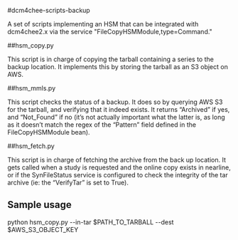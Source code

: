 #dcm4chee-scripts-backup

A set of scripts implementing an HSM that can be integrated with dcm4chee2.x
via the service "FileCopyHSMModule,type=Command."


##hsm_copy.py

This script is in charge of copying the tarball containing a series to the
backup location. It implements this by storing the tarball as an S3 object on
AWS.


##hsm_mmls.py

This script checks the status of a backup. It does so by querying AWS S3 for
the tarball, and verifying that it indeed exists. It returns “Archived” if yes,
and “Not_Found” if no (it’s not actually important what the latter is, as long
as it doesn’t match the regex of the “Pattern” field defined in the
FileCopyHSMModule bean).


##hsm_fetch.py

This script is in charge of fetching the archive from the back up location. It
gets called when a study is requested and the online copy exists in nearline,
or if the SynFileStatus service is configured to check the integrity of the tar
archive (ie: the “VerifyTar” is set to True).


## Sample usage

python hsm_copy.py --in-tar $PATH_TO_TARBALL --dest $AWS_S3_OBJECT_KEY
